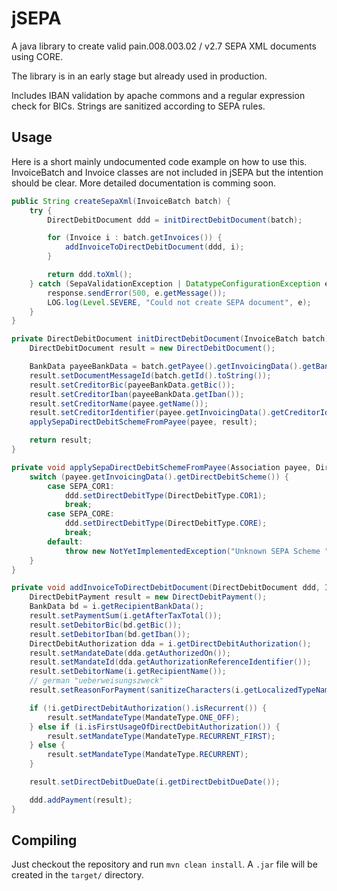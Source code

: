 # jSEPA

A java library to create valid pain.008.003.02 / v2.7 SEPA XML documents using CORE.

The library is in an early stage but already used in production.

Includes IBAN validation by apache commons and a regular expression check for BICs. Strings are sanitized according to SEPA rules.

## Usage

Here is a short mainly undocumented code example on how to use this. InvoiceBatch and Invoice classes are not included in jSEPA but the intention should be clear. More detailed documentation is comming soon.

```java
public String createSepaXml(InvoiceBatch batch) {
    try {
        DirectDebitDocument ddd = initDirectDebitDocument(batch);

        for (Invoice i : batch.getInvoices()) {
            addInvoiceToDirectDebitDocument(ddd, i);
        }

        return ddd.toXml();
    } catch (SepaValidationException | DatatypeConfigurationException e) {
        response.sendError(500, e.getMessage());
        LOG.log(Level.SEVERE, "Could not create SEPA document", e);
    }
}

private DirectDebitDocument initDirectDebitDocument(InvoiceBatch batch) throws SepaValidationException {
    DirectDebitDocument result = new DirectDebitDocument();

    BankData payeeBankData = batch.getPayee().getInvoicingData().getBankData();
    result.setDocumentMessageId(batch.getId().toString());
    result.setCreditorBic(payeeBankData.getBic());
    result.setCreditorIban(payeeBankData.getIban());
    result.setCreditorName(payee.getName());
    result.setCreditorIdentifier(payee.getInvoicingData().getCreditorIdentifier());
    applySepaDirectDebitSchemeFromPayee(payee, result);

    return result;
}

private void applySepaDirectDebitSchemeFromPayee(Association payee, DirectDebitDocument ddd) {
    switch (payee.getInvoicingData().getDirectDebitScheme()) {
        case SEPA_COR1:
            ddd.setDirectDebitType(DirectDebitType.COR1);
            break;
        case SEPA_CORE:
            ddd.setDirectDebitType(DirectDebitType.CORE);
            break;
        default:
            throw new NotYetImplementedException("Unknown SEPA Scheme " + payee.getInvoicingData().getDirectDebitScheme());
    }
}

private void addInvoiceToDirectDebitDocument(DirectDebitDocument ddd, Invoice i) throws SepaValidationException {
    DirectDebitPayment result = new DirectDebitPayment();
    BankData bd = i.getRecipientBankData();
    result.setPaymentSum(i.getAfterTaxTotal());
    result.setDebitorBic(bd.getBic());
    result.setDebitorIban(bd.getIban());
    DirectDebitAuthorization dda = i.getDirectDebitAuthorization();
    result.setMandateDate(dda.getAuthorizedOn());
    result.setMandateId(dda.getAuthorizationReferenceIdentifier());
    result.setDebitorName(i.getRecipientName());
    // german "ueberweisungszweck"
    result.setReasonForPayment(sanitizeCharacters(i.getLocalizedTypeName() + " " + i.getInvoiceNumber()));

    if (!i.getDirectDebitAuthorization().isRecurrent()) {
        result.setMandateType(MandateType.ONE_OFF);
    } else if (i.isFirstUsageOfDirectDebitAuthorization()) {
        result.setMandateType(MandateType.RECURRENT_FIRST);
    } else {
        result.setMandateType(MandateType.RECURRENT);
    }

    result.setDirectDebitDueDate(i.getDirectDebitDueDate());

    ddd.addPayment(result);
}
```


## Compiling

Just checkout the repository and run `mvn clean install`. A `.jar` file will be created in the `target/` directory.
